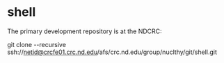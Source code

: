 # shell

The primary development repository is at the NDCRC:

  git clone --recursive ssh://netid@crcfe01.crc.nd.edu/afs/crc.nd.edu/group/nuclthy/git/shell.git
